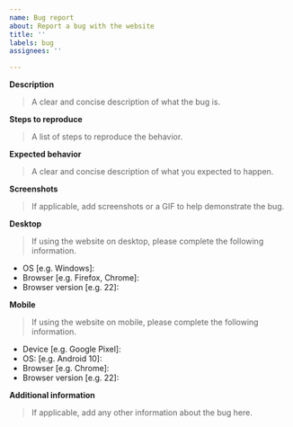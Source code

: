```yaml
---
name: Bug report
about: Report a bug with the website
title: ''
labels: bug
assignees: ''

---
```


**Description**

> A clear and concise description of what the bug is.


**Steps to reproduce**

> A list of steps to reproduce the behavior.


**Expected behavior**

> A clear and concise description of what you expected to happen.


**Screenshots**

> If applicable, add screenshots or a GIF to help demonstrate the bug.


**Desktop**

> If using the website on desktop, please complete the following information.

 - OS [e.g. Windows]: 
 - Browser [e.g. Firefox, Chrome]: 
 - Browser version [e.g. 22]: 

**Mobile**

> If using the website on mobile, please complete the following information.

 - Device [e.g. Google Pixel]: 
 - OS: [e.g. Android 10]: 
 - Browser [e.g. Chrome]: 
 - Browser version [e.g. 22]: 

**Additional information**

> If applicable, add any other information about the bug here.
